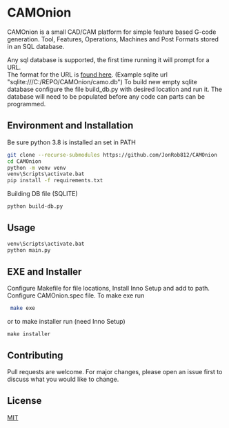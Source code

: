 # CAMOnion

CAMOnion is a small CAD/CAM platform for simple feature based G-code generation.
Tool, Features, Operations, Machines and Post Formats stored in an SQL database. 

Any sql database is supported, the first time running it will prompt for a URL.  
The format for the URL is [found here](https://docs.sqlalchemy.org/en/13/core/engines.html#database-urls).
(Example sqlite url "sqlite:///C:/REPO/CAMOnion/camo.db") To build new empty sqlite database configure the file build_db.py
with desired location and run it. 
The database will need to be populated before any code can parts can be programmed.

## Environment and Installation

Be sure python 3.8 is installed an set in PATH

```bash
git clone --recurse-submodules https://github.com/JonRob812/CAMOnion
cd CAMOnion
python -m venv venv
venv\Scripts\activate.bat
pip install -f requirements.txt
```

Building DB file (SQLITE)

```bash
python build-db.py
```

## Usage

```bash
venv\Scripts\activate.bat
python main.py
```

## EXE and Installer
Configure Makefile for file locations, Install Inno Setup and add to path. Configure CAMOnion.spec file. To make exe
run 
```bash
 make exe
```
or to make installer run (need Inno Setup)
```bash\
make installer
``` 

## Contributing
Pull requests are welcome. For major changes, please open an issue first to discuss what you would like to change.


## License
[MIT](https://choosealicense.com/licenses/mit/)
